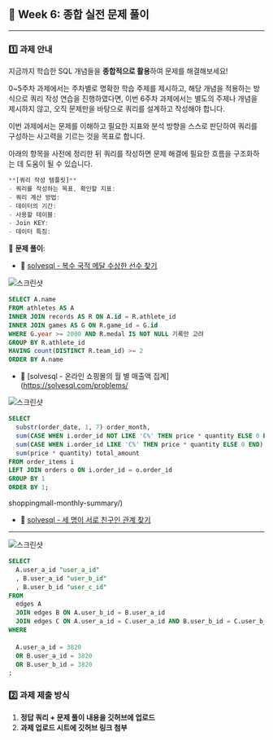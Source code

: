 ## **📌 Week 6: 종합 실전 문제 풀이**

---

### **1️⃣ 과제 안내**

 지금까지 학습한 SQL 개념들을 **종합적으로 활용**하여 문제를 해결해보세요!

 0~5주차 과제에서는 주차별로 명확한 학습 주제를 제시하고, 해당 개념을 적용하는 방식으로 쿼리 작성 연습을 진행하였다면, 이번 6주차 과제에서는 별도의 주제나 개념을 제시하지 않고, 오직 문제만을 바탕으로 쿼리를 설계하고 작성해야 합니다.

 이번 과제에서는 문제를 이해하고 필요한 지표와 분석 방향을 스스로 판단하여 쿼리를 구성하는 사고력을 기르는 것을 목표로 합니다.

 아래의 항목을 사전에 정리한 뒤 쿼리를 작성하면 문제 해결에 필요한 흐름을 구조화하는 데 도움이 될 수 있습니다.

```jsx
**[쿼리 작성 템플릿]**
- 쿼리를 작성하는 목표, 확인할 지표:
- 쿼리 계산 방법:
- 데이터의 기간:
- 사용할 테이블:
- Join KEY:
- 데이터 특징:
```

📝 **문제 풀이**: 

- 🔗 [solvesql - 복수 국적 메달 수상한 선수 찾기](https://solvesql.com/problems/multiple-medalist/)

![스크린샷](./SQL_5주차/스크린샷%202025-05-20%20오후%2010.22.19.png)
```sql
SELECT A.name
FROM athletes AS A
INNER JOIN records AS R ON A.id = R.athlete_id 
INNER JOIN games AS G ON R.game_id = G.id 
WHERE G.year >= 2000 AND R.medal IS NOT NULL 기록만 고려
GROUP BY R.athlete_id
HAVING count(DISTINCT R.team_id) >= 2 
ORDER BY A.name 


```

- 🔗 [solvesql - 온라인 쇼핑몰의 월 별 매출액 집계](https://solvesql.com/problems/

![스크린샷](./SQL_5주차/스크린샷%202025-05-20%20오후%2010.24.33.png)
```sql
SELECT
  substr(order_date, 1, 7) order_month,
  sum(CASE WHEN i.order_id NOT LIKE 'C%' THEN price * quantity ELSE 0 END) ordered_amount,
  sum(CASE WHEN i.order_id LIKE 'C%' THEN price * quantity ELSE 0 END) canceled_amount,
  sum(price * quantity) total_amount
FROM order_items i
LEFT JOIN orders o ON i.order_id = o.order_id
GROUP BY 1
ORDER BY 1;


```


shoppingmall-monthly-summary/)
- 🔗 [solvesql - 세 명이 서로 친구인 관계 찾기](https://solvesql.com/problems/friend-group-of-3/)

---

![스크린샷](./SQL_5주차/스크린샷%202025-05-20%20오후%2010.26.24.png)
```sql
SELECT
  A.user_a_id "user_a_id"
  , B.user_a_id "user_b_id"
  , B.user_b_id "user_c_id"
FROM
  edges A
  JOIN edges B ON A.user_b_id = B.user_a_id 
  JOIN edges C ON A.user_a_id = C.user_a_id AND B.user_b_id = C.user_b_id 
WHERE
  
  A.user_a_id = 3820
  OR B.user_a_id = 3820
  OR B.user_b_id = 3820
;
```

### **2️⃣ 과제 제출 방식**

1. **정답 쿼리 + 문제 풀이 내용을 깃허브에 업로드**
2. **과제 업로드 시트에 깃허브 링크 첨부**